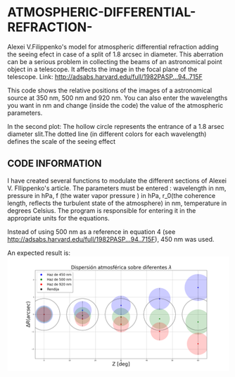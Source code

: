 # ATMOSPHERIC-DIFFERENTIAL-REFRACTION-
Alexei V.Filippenko\'s model for atmospheric differential refraction adding the seeing efect in case of a split of 1.8 arcsec in diameter. This aberration can be a serious problem in collecting the beams of an astronomical point object in a telescope. It affects the image in the focal plane of the telescope.
Link: http://adsabs.harvard.edu/full/1982PASP...94..715F

This code shows the relative positions of the images of a astronomical source at 350 nm, 500 nm and 920 nm. You can also enter the wavelengths you want in nm and change (inside the code) the value of the atmospheric parameters.

In the second plot: The hollow circle represents the entrance of a 1.8 arsec diameter slit.The dotted line (in different colors for each wavelength) defines the scale of the seeing effect

## CODE INFORMATION
I have created several functions to modulate the different sections of Alexei V. FIlippenko's article. 
The parameters must be entered : wavelength in nm, pressure in hPa, f (the water vapor pressure ) in hPa, r_0(the coherence length, reflects the turbulent state of the atmosphere) in nm, temperature in degrees Celsius. 
The program is responsible for entering it in the appropriate units for the equations.  

Instead of using 500 nm as a reference in equation 4 (see http://adsabs.harvard.edu/full/1982PASP...94..715F), 450 nm was used.

An expected result is:
![Example](/Ex_figure.png)

